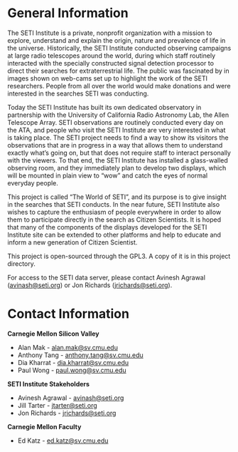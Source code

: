 General Information
===================

The SETI Institute is a private, nonprofit organization with a mission to explore, understand and explain the origin, nature and prevalence of life in the universe.  Historically, the SETI Institute conducted observing campaigns at large radio telescopes around the world, during which staff routinely interacted with the specially constructed signal detection processor to direct their searches for extraterrestrial life.  The public was fascinated by in images shown on web-cams set up to highlight the work of the SETI researchers.  People from all over the world would make donations and were interested in the searches SETI was conducting.

Today the SETI Institute has built its own dedicated observatory in partnership with the University of California Radio Astronomy Lab, the Allen Telescope Array.  SETI observations are routinely conducted every day on the ATA, and people who visit the SETI Institute are very interested in what is taking place.  The SETI project needs to find a way to show its visitors the observations that are in progress in a way that allows them to understand exactly what’s going on, but that does not require staff to interact personally with the viewers.  To that end, the SETI Institute has installed a glass-walled observing room, and they immediately plan to develop two displays, which will be mounted in plain view to “wow” and catch the eyes of normal everyday people.

This project is called “The World of SETI”, and its purpose is to give insight in the searches that SETI conducts.  In the near future, SETI Institute also wishes to capture the enthusiasm of people everywhere in order to allow them to participate directly in the search as Citizen Scientists.  It is hoped that many of the components of the displays developed for the SETI Institute site can be extended to other platforms and help to educate and inform a new generation of Citizen Scientist.

This project is open-sourced through the GPL3. A copy of it is in this project directory.

For access to the SETI data server, please contact Avinesh Agrawal (avinash@seti.org) or Jon Richards (jrichards@seti.org).


Contact Information
===================

**Carnegie Mellon Silicon Valley**

* Alan Mak - alan.mak@sv.cmu.edu
* Anthony Tang - anthony.tang@sv.cmu.edu
* Dia Kharrat - dia.kharrat@sv.cmu.edu
* Paul Wong - paul.wong@sv.cmu.edu

**SETI Institute Stakeholders**

* Avinesh Agrawal - avinash@seti.org
* Jill Tarter - jtarter@seti.org
* Jon Richards - jrichards@seti.org

**Carnegie Mellon Faculty**

* Ed Katz - ed.katz@sv.cmu.edu
